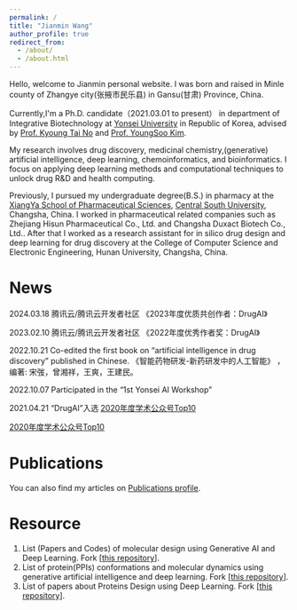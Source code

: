 ```yaml
---
permalink: /
title: "Jianmin Wang"
author_profile: true
redirect_from: 
  - /about/
  - /about.html
---
```

Hello, welcome to Jianmin personal website. I was born and raised in Minle county of Zhangye city(张掖市民乐县) in Gansu(甘肃) Province, China.

Currently,I'm a Ph.D. candidate（2021.03.01 to present） in department of Integrative Biotechnology at <a href="https://www.yonsei.ac.kr/en_sc/">Yonsei University</a> in Republic of Korea, advised by <a href="https://www.csblab.or.kr/">Prof. Kyoung Tai No</a> and <a href="https://chembio.yonsei.ac.kr/">Prof. YoungSoo Kim</a>.

My research involves drug discovery, medicinal chemistry,(generative) artificial intelligence, deep learning, chemoinformatics, and bioinformatics. I focus on applying deep learning methods and computational techniques to unlock drug R&D and health computing.

Previously, I pursued my undergraduate degree(B.S.) in pharmacy at the <a href="https://yxy.csu.edu.cn/">XiangYa School of Pharmaceutical Sciences</a>, <a href="https://www.csu.edu.cn/">Central South University</a>, Changsha, China. I worked in pharmaceutical related companies such as Zhejiang Hisun Pharmaceutical Co., Ltd. and Changsha Duxact Biotech Co., Ltd.. After that I worked as a research assistant for in silico drug design and deep learning for drug discovery at the College of Computer Science and Electronic Engineering, Hunan University, Changsha, China.

News
======

2024.03.18 腾讯云/腾讯云开发者社区 《2023年度优质共创作者：DrugAI》

2023.02.10 腾讯云/腾讯云开发者社区 《2022年度优秀作者奖：DrugAI》

2022.10.21 Co-edited the first book on “artificial intelligence in drug discovery” published in Chinese. 《智能药物研发-新药研发中的人工智能》 ，编著: 宋弢，曾湘祥，王爽，王建民。

2022.10.07 Participated in the “1st Yonsei AI Workshop”

2021.04.21 “DrugAI”入选 [2020年度学术公众号Top10](ttps://github.com/jianmin2drugai.github.io/images/drugai_2020_top10.png)

<a href="[https://www.yonsei.ac.kr/en_sc](https://github.com/jianmin2drugai.github.io/images/drugai_2020_top10.png/">2020年度学术公众号Top10</a>


Publications
======
You can also find my articles on <a href="https://jianmin2drugai.github.io/publications/">Publications profile</a>.


Resource
======

1. List (Papers and Codes) of molecular design using Generative AI and Deep Learning. Fork [[this repository](https://github.com/AspirinCode/papers-for-molecular-design-using-DL)].
2. List of protein(PPIs) conformations and molecular dynamics using generative artificial intelligence and deep learning. Fork [[this repository](https://github.com/AspirinCode/awesome-AI4ProteinConformation-MD)].
3. List of papers about Proteins Design using Deep Learning. Fork [[this repository](https://github.com/Peldom/papers_for_protein_design_using_DL)].

